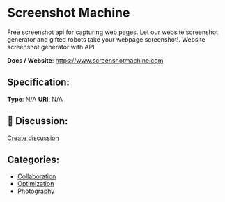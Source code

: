 # Screenshot Machine


Free screenshot api for capturing web pages.  Let our website screenshot generator and gifted robots take your webpage screenshot!. Website screenshot generator with API

**Docs / Website**: https://www.screenshotmachine.com

## Specification:
**Type**:  N/A 
**URI**:  N/A 

## 💬 Discussion:
[Create discussion](link)

## Categories:
- [Collaboration](https://github.com/apis-list/apis-list#collaboration)
- [Optimization](https://github.com/apis-list/apis-list#optimization)
- [Photography](https://github.com/apis-list/apis-list#photography)






